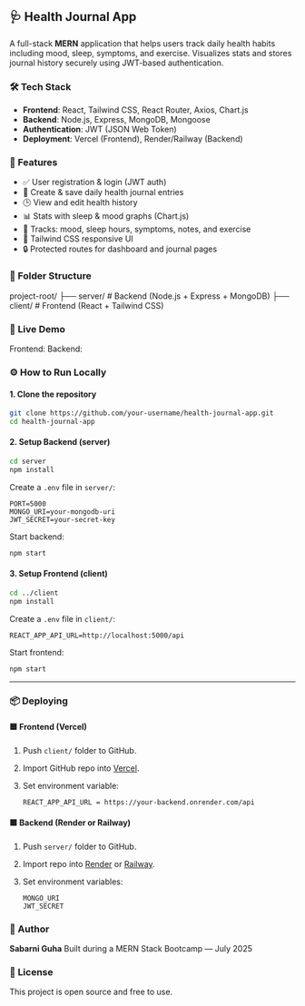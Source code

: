 ## 🩺 Health Journal App

A full-stack **MERN** application that helps users track daily health habits including mood, sleep, symptoms, and exercise. Visualizes stats and stores journal history securely using JWT-based authentication.



### 🛠 Tech Stack

* **Frontend**: React, Tailwind CSS, React Router, Axios, Chart.js
* **Backend**: Node.js, Express, MongoDB, Mongoose
* **Authentication**: JWT (JSON Web Token)
* **Deployment**: Vercel (Frontend), Render/Railway (Backend)



### 📸 Features

* ✅ User registration & login (JWT auth)
* 📖 Create & save daily health journal entries
* 🕒 View and edit health history
* 📊 Stats with sleep & mood graphs (Chart.js)
* 🧠 Tracks: mood, sleep hours, symptoms, notes, and exercise
* 🎨 Tailwind CSS responsive UI
* 🔒 Protected routes for dashboard and journal pages



### 📂 Folder Structure


project-root/
├── server/           # Backend (Node.js + Express + MongoDB)
├── client/           # Frontend (React + Tailwind CSS)


### 🚀 Live Demo

Frontend:
Backend: 

### ⚙️ How to Run Locally

#### 1. Clone the repository

```bash
git clone https://github.com/your-username/health-journal-app.git
cd health-journal-app
```

#### 2. Setup Backend (server)

```bash
cd server
npm install
```

Create a `.env` file in `server/`:

```env
PORT=5000
MONGO_URI=your-mongodb-uri
JWT_SECRET=your-secret-key
```

Start backend:

```bash
npm start
```

#### 3. Setup Frontend (client)

```bash
cd ../client
npm install
```

Create a `.env` file in `client/`:

```env
REACT_APP_API_URL=http://localhost:5000/api
```

Start frontend:

```bash
npm start
```

---

### 📦 Deploying

#### 🟦 Frontend (Vercel)

1. Push `client/` folder to GitHub.
2. Import GitHub repo into [Vercel](https://vercel.com).
3. Set environment variable:

   ```
   REACT_APP_API_URL = https://your-backend.onrender.com/api
   ```

#### 🟪 Backend (Render or Railway)

1. Push `server/` folder to GitHub.
2. Import repo into [Render](https://render.com) or [Railway](https://railway.app).
3. Set environment variables:

   ```
   MONGO_URI
   JWT_SECRET
   ```


### 🤝 Author

**Sabarni Guha**
Built during a MERN Stack Bootcamp — July 2025



### 📜 License

This project is open source and free to use.
